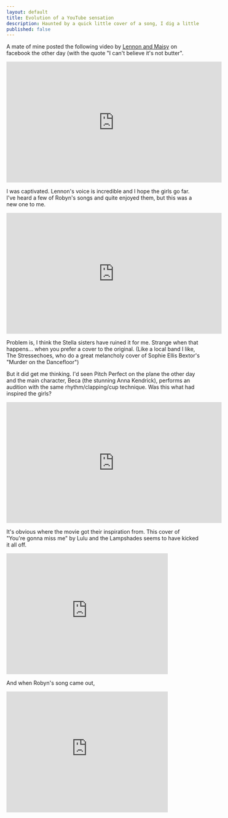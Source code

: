 ```yaml
---
layout: default
title: Evolution of a YouTube sensation
description: Haunted by a quick little cover of a song, I dig a little deeper into how it came about.
published: false
---
```


A mate of mine posted the following video by <a href="http://www.youtube.com/user/lennonandmaisy" rel="nofollow">Lennon and Maisy</a> on facebook the other day (with the quote "I can't believe it's not butter".

<iframe width="560" height="315" src="http://www.youtube.com/embed/7_aJHJdCHAo" frameborder="0" allowfullscreen></iframe>

I was captivated. Lennon's voice is incredible and I hope the girls go far. I've heard a few of Robyn's songs and quite enjoyed them, but this was a new one to me.

<iframe width="560" height="315" src="http://www.youtube.com/embed/F6ImxY6hnfA" frameborder="0" allowfullscreen></iframe>

Problem is, I think the Stella sisters have ruined it for me. Strange when that happens... when you prefer a cover to the original. (Like a local band I like, The Stressechoes, who do a great melancholy cover of Sophie Ellis Bextor's "Murder on the Dancefloor")

But it did get me thinking. I'd seen Pitch Perfect on the plane the other day and the main character, Beca (the stunning Anna Kendrick), performs an audition with the same rhythm/clapping/cup technique. Was this what had inspired the girls?

<iframe width="560" height="315" src="http://www.youtube.com/embed/weqDCGg0GYs" frameborder="0" allowfullscreen></iframe>

It's obvious where the movie got their inspiration from. This cover of "You're gonna miss me" by Lulu and the Lampshades seems to have kicked it all off.

<iframe width="420" height="315" src="http://www.youtube.com/embed/DWCOYJg9ps4" frameborder="0" allowfullscreen></iframe>

And when Robyn's song came out, 

<iframe width="420" height="315" src="http://www.youtube.com/embed/mNE9bUa2D0c" frameborder="0" allowfullscreen></iframe>



